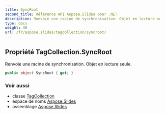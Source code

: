 ```yaml
---
title: SyncRoot
second_title: Référence API Aspose.Slides pour .NET
description: Renvoie une racine de synchronisation. Objet en lecture seule.
type: docs
weight: 40
url: /fr/aspose.slides/tagcollection/syncroot/
---
```


## Propriété TagCollection.SyncRoot

Renvoie une racine de synchronisation. Objet en lecture seule.

```csharp
public object SyncRoot { get; }
```

### Voir aussi

* classe [TagCollection](../../tagcollection)
* espace de noms [Aspose.Slides](../../tagcollection)
* assemblage [Aspose.Slides](../../../)

<!-- NE PAS ÉDITER : généré par xmldocmd pour Aspose.Slides.dll -->